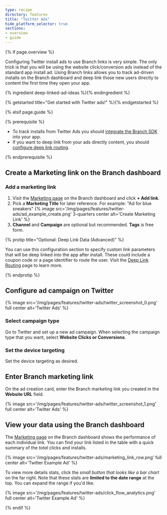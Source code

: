 ```yaml
---
type: recipe
directory: features
title: "Twitter Ads"
hide_platform_selector: true
sections:
- overview
- guide
---
```


{% if page.overview %}

Configuring Twitter install ads to use Branch links is very simple. The only trick is that you will be using the website click/conversion ads instead of the standard app install ad. Using Branch links allows you to track ad-driven installs on the Branch dashboard and deep link those new users directly to content the first time they open your app.

{% ingredient deep-linked-ad-ideas %}{% endingredient %}

{% getstarted title="Get started with Twitter ads!" %}{% endgetstarted %}

{% elsif page.guide %}

{% prerequisite %}

- To track installs from Twitter Ads you should [integrate the Branch SDK]({{base.url}}/getting-started/sdk-integration-guide) into your app.
- If you want to deep link from your ads directly content, you should [configure deep link routing]({{base.url}}/getting-started/deep-link-routing).

{% endprerequisite %}

## Create a Marketing link on the Branch dashboard

### Add a marketing link

1. Visit the [Marketing page](https://dashboard.branch.io/#/marketing) on the Branch dashboard and click **+ Add link**.
1. Pick a **Marketing Title** for later reference. For example: "Ad for blue sneakers" {% image src='/img/pages/features/twitter-ads/ad_example_create.png' 3-quarters center alt='Create Marketing Link' %}
1. **Channel** and **Campaign** are optional but recommended. **Tags** is free form.

{% protip title="Optional: Deep Link Data (Advanced)" %}

You can use this configuration section to specify custom link parameters that will be deep linked into the app after install. These could include a coupon code or a page identifier to route the user. Visit the [Deep Link Routing]({{base.url}}/getting-started/deep-link-routing) page to learn more.

{% endprotip %}

## Configure ad campaign on Twitter

{% image src='/img/pages/features/twitter-ads/twitter_screenshot_0.png' full center alt='Twitter Ads' %}

### Select campaign type

Go to Twitter and set up a new ad campaign. When selecting the campaign type that you want, select **Website Clicks or Conversions**.

### Set the device targeting

Set the device targeting as desired. 

## Enter Branch marketing link

On the ad creation card, enter the Branch marketing link you created in the **Website URL** field.

{% image src='/img/pages/features/twitter-ads/twitter_screenshot_1.png' full center alt='Twitter Ads' %}

## View your data using the Branch dashboard

The [Marketing page](https://dashboard.branch.io/#/marketing) on the Branch dashboard shows the performance of each individual link. You can find your link listed in the table with a quick summary of the _total_ clicks and installs. 

{% image src='/img/pages/features/twitter-ads/marketing_link_row.png' full center alt='Twitter Example Ad' %}

To view more details stats, click the _small button that looks like a bar chart_ on the far right. Note that these stats are **limited to the date range** at the top. You can expand the range if you'd like.

{% image src='/img/pages/features/twitter-ads/click_flow_analytics.png' full center alt='Twitter Example Ad' %}

{% endif %}